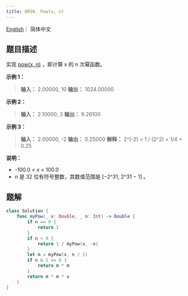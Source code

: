 ```yaml
---
title: 0050. Pow(x, n)
---
```


[English](leetcode/0050-en)｜ 简体中文



##  题目描述

实现 [pow(x, n)](https://www.cplusplus.com/reference/valarray/pow/) ，即计算 x 的 n 次幂函数。

**示例 1：**

>**输入：** 2.00000, 10
>**输出：** 1024.00000

**示例 2：**

>**输入：** 2.10000, 3
>**输出：** 9.26100

**示例 3：**

>**输入：** 2.00000, -2
>**输出：** 0.25000
>**解释：** 2^(-2) = 1 / (2^2) = 1/4 = 0.25

**说明：**

- -100.0 < *x* < 100.0
- *n* 是 32 位有符号整数，其数值范围是 [−2^31, 2^31 − 1] 。



## 题解

```swift
class Solution {
    func myPow(_ x: Double, _ n: Int) -> Double {
        if n == 0 {
            return 1
        }
        if n < 0 {
            return 1 / myPow(x, -n)
        }
        let m = myPow(x, n / 2)
        if n & 1 == 0 {
            return m * m
        }
        return m * m * x
    }
}
```

